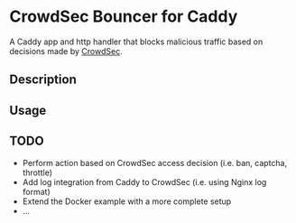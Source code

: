 # CrowdSec Bouncer for Caddy

A Caddy app and http handler that blocks malicious traffic based on decisions made by [CrowdSec](https://crowdsec.net/).

## Description

## Usage

## TODO

* Perform action based on CrowdSec access decision (i.e. ban, captcha, throttle)
* Add log integration from Caddy to CrowdSec (i.e. using Nginx log format)
* Extend the Docker example with a more complete setup
* ...